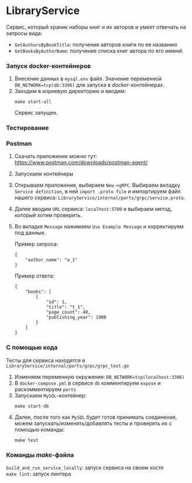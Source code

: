 # LibraryService

Сервис, который храник наборы книг и их авторов и умеет отвечать
на запросы вида:
* `GetAuthorsByBookTitle`: получение авторов книги по ее названию 
* `GetBooksByAuthorName`: получение списка книг автора по его имени\

### Запуск docker-контейнеров
1. Внесение данных в `mysql.env` файл. Значение переменной 
`DB_NETWORK=tcp(db:3306)` для запуска в *docker*-контейнерах.
2. Заходим в корневую директорию и вводим: 
    ```
    make start-all
    ```
   Сервис запущен.

### Тестирование
### Postman
1. Скачать приложение можно тут: https://www.postman.com/downloads/postman-agent/
2. Запускаем контейнеры
3. Открываем приложение, выбираем `New->gRPC`. 
Выбираем вкладку `Service definition`, в ней `import .proto file` и импортируем
файл нашего сервиса: `LibraryService/internal/ports/grpc/service.proto`.
4. Далее вводим `URL` сервиса: `localhost:5700` и выбираем метод, который хотим 
проверить. 
5. Во вкладке `Message` нажимаем `Use Example Message` и корректируем под данные.

   Пример запроса:
   ```
   {
       "author_name": "a_1"
   }
   ```
   
   Пример ответа:
   ```
   {
       "books": [
           {
               "id": 1,
               "title": "t_1",
               "page_count": 40,
               "publishing_year": 1988
           }
       ]
   }
   ```

### С помощью кода
Тесты для сервиса находятся в `LibraryService/internal/ports/grpc/grpc_test.go`
1. Изменяем переменную окружения: `DB_NETWORK=tcp(localhost:3306)`
2. В `docker-compose.yml` в сервисе `db` комментируем `expose` и
раскомментируем `ports`
3. Запускаем `MySQL`-контейнер:
   ```
   make start-db
   ```
4. Далее, после того как `MySQL` будет готов принимать соединения, можем 
запускать/изменять/добавлять тесты и проверять их с помощью команды:
   ```
   make test
   ```
   
### Команды *make*-файла
   `build_and_run_service_locally`: запуск сервиса на своем хосте\
   `make lint`: запуск линтера

